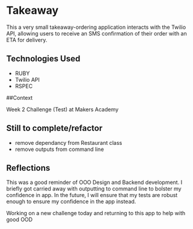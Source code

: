 Takeaway
=======================

This a very small takeaway-ordering application interacts with the Twilio API, allowing users to receive an SMS confirmation of their order with an ETA for delivery.


## Technologies Used

- RUBY
- Twilio API
- RSPEC

##Context

Week 2 Challenge (Test) at Makers Academy


## Still to complete/refactor

- remove dependancy from Restaurant class
- remove outputs from command line

## Reflections

This was a good reminder of OOO Design  and Backend development. I briefly got carried away with outputting to command line to bolster my confidence in app. In the future, I will ensure that my tests are robust enough to ensure my confidence in the app instead. 

Working on a new challenge today and returning to this app to help with good OOD
